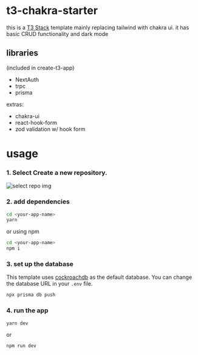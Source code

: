 # t3-chakra-starter 

this is a [T3 Stack](https://create.t3.gg/) template mainly replacing tailwind with chakra ui.
it has basic CRUD functionality and dark mode

## libraries
(included in create-t3-app)
- NextAuth 
- trpc
- prisma

extras:
- chakra-ui
- react-hook-form
- zod validation w/ hook form

# usage 
### 1. Select <b>Create a new repository</b>.

![select repo img](https://docs.github.com/assets/cb-95207/mw-1000/images/help/repository/use-this-template-button.webp)

### 2. add dependencies

```sh
cd <your-app-name>
yarn
```
or using npm

```sh
cd <your-app-name>
npm i
```

### 3. set up the database

This template uses [cockroachdb](https://cockroachlabs.cloud/) as the default database. You can change the database URL 
in your `.env` file.

```sh
npx prisma db push
```

### 4. run the app

```sh
yarn dev
```

or

```
npm run dev
```

